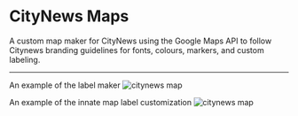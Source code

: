 # CityNews Maps
A custom map maker for CityNews using the Google Maps API to follow Citynews branding guidelines for fonts, colours, markers, and custom labeling.

<hr />

An example of the label maker
![citynews map](https://i.imgur.com/DxquWkM.png)

An example of the innate map label customization
![citynews map](https://i.imgur.com/Yp9VGvz.png)

